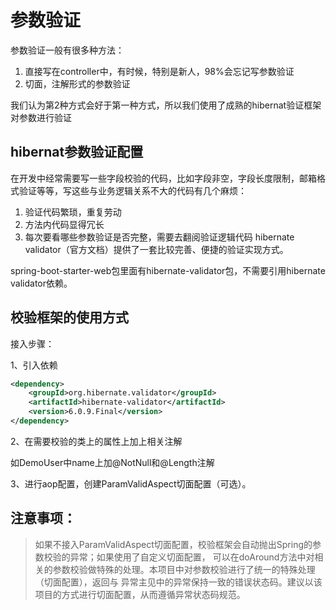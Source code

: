 # 参数验证

参数验证一般有很多种方法：

1. 直接写在controller中，有时候，特别是新人，98%会忘记写参数验证
2. 切面，注解形式的参数验证

我们认为第2种方式会好于第一种方式，所以我们使用了成熟的hibernat验证框架对参数进行验证

## hibernat参数验证配置

在开发中经常需要写一些字段校验的代码，比如字段非空，字段长度限制，邮箱格式验证等等，写这些与业务逻辑关系不大的代码有几个麻烦：

1. 验证代码繁琐，重复劳动
2. 方法内代码显得冗长
3. 每次要看哪些参数验证是否完整，需要去翻阅验证逻辑代码
hibernate validator（官方文档）提供了一套比较完善、便捷的验证实现方式。

spring-boot-starter-web包里面有hibernate-validator包，不需要引用hibernate validator依赖。

## 校验框架的使用方式

接入步骤：

1、引入依赖

```xml
<dependency>
    <groupId>org.hibernate.validator</groupId>
    <artifactId>hibernate-validator</artifactId>
    <version>6.0.9.Final</version>
</dependency>
```

2、在需要校验的类上的属性上加上相关注解

如DemoUser中name上加@NotNull和@Length注解

3、进行aop配置，创建ParamValidAspect切面配置（可选）。


## 注意事项：

>如果不接入ParamValidAspect切面配置，校验框架会自动抛出Spring的参数校验的异常；如果使用了自定义切面配置，
可以在doAround方法中对相关的参数校验做特殊的处理。本项目中对参数校验进行了统一的特殊处理（切面配置），返回与
异常主见中的异常保持一致的错误状态码。建议以该项目的方式进行切面配置，从而遵循异常状态码规范。

